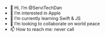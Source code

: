 - 👋 Hi, I’m @ServiTechDan
- 👀 I’m interested in Apple
- 🌱 I’m currently learning Swift & JS
- 💞️ I’m looking to collaborate on world peace
- 📫 How to reach me: never call

<!---
ServiTechDan/ServiTechDan is a ✨ special ✨ repository because its `README.md` (this file) appears on your GitHub profile.
You can click the Preview link to take a look at your changes.
--->
